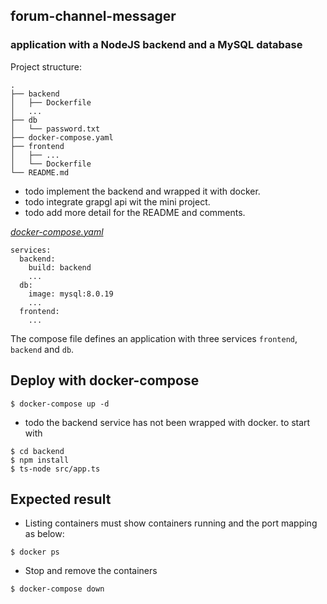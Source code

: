 ## forum-channel-messager

### application with a NodeJS backend and a MySQL database

Project structure:
```
.
├── backend
│   ├── Dockerfile
│   ...
├── db
│   └── password.txt
├── docker-compose.yaml
├── frontend
│   ├── ...
│   └── Dockerfile
└── README.md
```

- todo implement the backend and wrapped it with docker.
- todo integrate grapgl api wit the mini project.
- todo add more detail for the README and comments.
  
[_docker-compose.yaml_](docker-compose.yaml)
```
services:
  backend:
    build: backend
    ...
  db:
    image: mysql:8.0.19
    ...
  frontend:
    ...
```
The compose file defines an application with three services `frontend`, `backend` and `db`.

## Deploy with docker-compose
```
$ docker-compose up -d
```
- todo the backend service has not been wrapped with docker. to start with
```
$ cd backend
$ npm install 
$ ts-node src/app.ts 
```


## Expected result
- Listing containers must show containers running and the port mapping as below:
```
$ docker ps
```

- Stop and remove the containers
```
$ docker-compose down
```